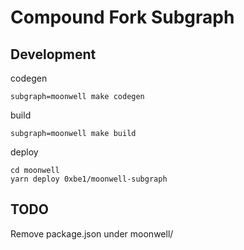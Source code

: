 # Compound Fork Subgraph

## Development

codegen

```
subgraph=moonwell make codegen
```

build

```
subgraph=moonwell make build
```

deploy

```
cd moonwell
yarn deploy 0xbe1/moonwell-subgraph
```

## TODO

Remove package.json under moonwell/